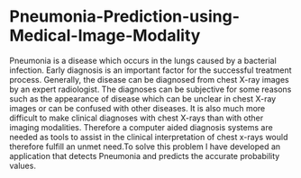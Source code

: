 # Pneumonia-Prediction-using-Medical-Image-Modality

Pneumonia is a disease which occurs in the lungs caused by a bacterial infection. Early diagnosis is an important factor
for the successful treatment process. Generally, the disease can be diagnosed from chest X-ray images by an expert radiologist.
The diagnoses can be subjective for some reasons such as the appearance of disease which can be unclear in chest X-ray images
or can be confused with other diseases. It is also much more difficult to make clinical diagnoses with chest X-rays than with other
imaging modalities. Therefore a computer aided diagnosis systems are needed as tools to assist in the clinical interpretation of
chest x-rays would therefore fulfill an unmet need.To solve this problem I have developed an application that detects
Pneumonia and predicts the accurate probability values.

